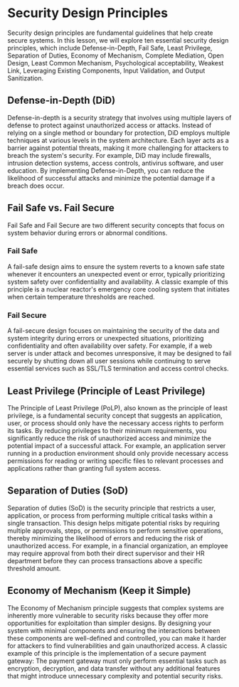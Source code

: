  # Security Design Principles

Security design principles are fundamental guidelines that help create secure systems. In this lesson, we will explore ten essential security design principles, which include Defense-in-Depth, Fail Safe, Least Privilege, Separation of Duties, Economy of Mechanism, Complete Mediation, Open Design, Least Common Mechanism, Psychological acceptability, Weakest Link, Leveraging Existing Components, Input Validation, and Output Sanitization.

## Defense-in-Depth (DiD)

Defense-in-depth is a security strategy that involves using multiple layers of defense to protect against unauthorized access or attacks. Instead of relying on a single method or boundary for protection, DiD employs multiple techniques at various levels in the system architecture. Each layer acts as a barrier against potential threats, making it more challenging for attackers to breach the system's security. For example, DiD may include firewalls, intrusion detection systems, access controls, antivirus software, and user education. By implementing Defense-in-Depth, you can reduce the likelihood of successful attacks and minimize the potential damage if a breach does occur.

## Fail Safe vs. Fail Secure

Fail Safe and Fail Secure are two different security concepts that focus on system behavior during errors or abnormal conditions.

### Fail Safe

A fail-safe design aims to ensure the system reverts to a known safe state whenever it encounters an unexpected event or error, typically prioritizing system safety over confidentiality and availability. A classic example of this principle is a nuclear reactor's emergency core cooling system that initiates when certain temperature thresholds are reached.

### Fail Secure

A fail-secure design focuses on maintaining the security of the data and system integrity during errors or unexpected situations, prioritizing confidentiality and often availability over safety. For example, if a web server is under attack and becomes unresponsive, it may be designed to fail securely by shutting down all user sessions while continuing to serve essential services such as SSL/TLS termination and access control checks.

## Least Privilege (Principle of Least Privilege)

The Principle of Least Privilege (PoLP), also known as the principle of least privilege, is a fundamental security concept that suggests an application, user, or process should only have the necessary access rights to perform its tasks. By reducing privileges to their minimum requirements, you significantly reduce the risk of unauthorized access and minimize the potential impact of a successful attack. For example, an application server running in a production environment should only provide necessary access permissions for reading or writing specific files to relevant processes and applications rather than granting full system access.

## Separation of Duties (SoD)

Separation of duties (SoD) is the security principle that restricts a user, application, or process from performing multiple critical tasks within a single transaction. This design helps mitigate potential risks by requiring multiple approvals, steps, or permissions to perform sensitive operations, thereby minimizing the likelihood of errors and reducing the risk of unauthorized access. For example, in a financial organization, an employee may require approval from both their direct supervisor and their HR department before they can process transactions above a specific threshold amount.

## Economy of Mechanism (Keep it Simple)

The Economy of Mechanism principle suggests that complex systems are inherently more vulnerable to security risks because they offer more opportunities for exploitation than simpler designs. By designing your system with minimal components and ensuring the interactions between these components are well-defined and controlled, you can make it harder for attackers to find vulnerabilities and gain unauthorized access. A classic example of this principle is the implementation of a secure payment gateway: The payment gateway must only perform essential tasks such as encryption, decryption, and data transfer without any additional features that might introduce unnecessary complexity and potential security risks.